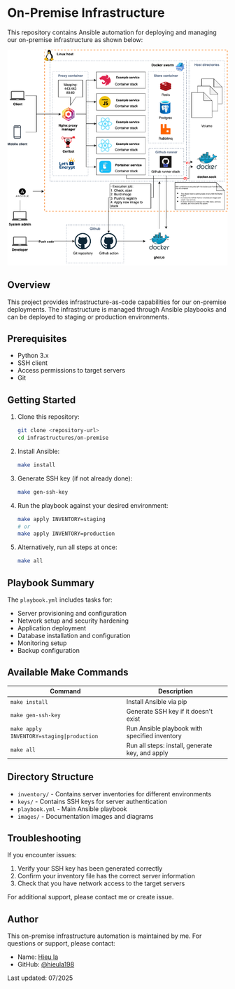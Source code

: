 # On-Premise Infrastructure

This repository contains Ansible automation for deploying and managing our on-premise infrastructure as shown below:

![On-Premise Infrastructure](images/on-premise.png)

## Overview

This project provides infrastructure-as-code capabilities for our on-premise deployments. The infrastructure is managed through Ansible playbooks and can be deployed to staging or production environments.

## Prerequisites

- Python 3.x
- SSH client
- Access permissions to target servers
- Git

## Getting Started

1. Clone this repository:
   ```bash
   git clone <repository-url>
   cd infrastructures/on-premise
   ```

2. Install Ansible:
   ```bash
   make install
   ```

3. Generate SSH key (if not already done):
   ```bash
   make gen-ssh-key
   ```

4. Run the playbook against your desired environment:
   ```bash
   make apply INVENTORY=staging
   # or
   make apply INVENTORY=production
   ```

5. Alternatively, run all steps at once:
   ```bash
   make all
   ```

## Playbook Summary

The `playbook.yml` includes tasks for:

- Server provisioning and configuration
- Network setup and security hardening
- Application deployment
- Database installation and configuration
- Monitoring setup
- Backup configuration

## Available Make Commands

| Command | Description |
|---------|-------------|
| `make install` | Install Ansible via pip |
| `make gen-ssh-key` | Generate SSH key if it doesn't exist |
| `make apply INVENTORY=staging\|production` | Run Ansible playbook with specified inventory |
| `make all` | Run all steps: install, generate key, and apply |

## Directory Structure

- `inventory/` - Contains server inventories for different environments
- `keys/` - Contains SSH keys for server authentication
- `playbook.yml` - Main Ansible playbook
- `images/` - Documentation images and diagrams

## Troubleshooting

If you encounter issues:
1. Verify your SSH key has been generated correctly
2. Confirm your inventory file has the correct server information
3. Check that you have network access to the target servers

For additional support, please contact me or create issue.


## Author

This on-premise infrastructure automation is maintained by me. For questions or support, please contact:

- Name: [Hieu la](mailto:hrcp.hieu@gmail.com)
- GitHub: [@hieula198](https://github.com/hieula198)

Last updated: 07/2025